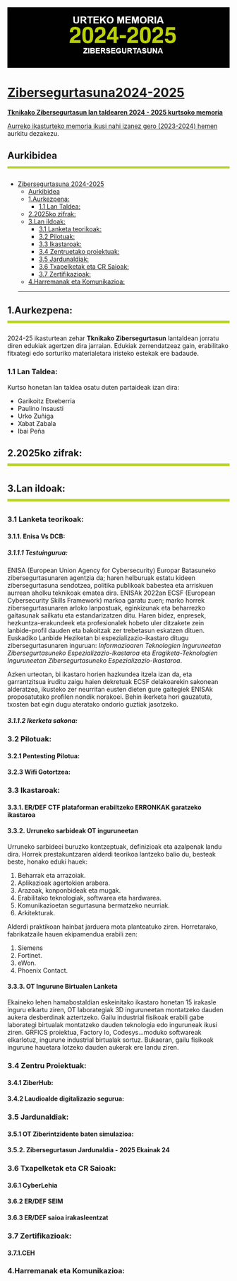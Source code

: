 <img align="center" src="img/kabezera2025.jpg">
<p align="right"> <a href="https://github.com/Tknika/Zibersegurtasuna2024-2025/blob/main/README.md"</a></p>

  # Zibersegurtasuna2024-2025
**Tknikako Zibersegurtasun lan taldearen 2024 - 2025 kurtsoko memoria** 

Aurreko ikasturteko memoria ikusi nahi izanez gero (2023-2024) [hemen](https://github.com/Tknika/Zibersegurtasuna2023-2024) aurkitu dezakezu.
## Aurkibidea<img align="center" src="img/lerroa.png">

- [Zibersegurtasuna 2024-2025](#zibersegurtasuna-2024-2025)
  - [Aurkibidea](#aurkibidea)
  - [1.Aurkezpena:](#1aurkezpena)
    - [1.1 Lan Taldea:](#11-lan-taldea)
  - [2.2025ko zifrak:](#22025ko-zifrak)
  - [3.Lan ildoak:](#3lan-ildoak)
    - [3.1 Lanketa teorikoak:](#31-lanketa-teorikoak)
    - [3.2 Pilotuak:](#32-pilotuak)
    - [3.3 Ikastaroak:](#33-ikastaroak)
    - [3.4 Zentruetako proiektuak:](#34-zentru-proiektuak)
    - [3.5 Jardunaldiak:](#35-jardunaldiak)
    - [3.6 Txapelketak eta CR Saioak:](#36-txapelketak-eta-cr-saioak)
    - [3.7 Zertifikazioak:](#37-zertifikazioak)
  - [4.Harremanak eta Komunikazioa:](#4harremanak-eta-komunikazioa)
  ----------------------------------------------------------------------------------------------------------
## 1.Aurkezpena:<img align="center" src="img/lerroa.png">
2024-25 ikasturtean zehar **Tknikako Zibersegurtasun** lantaldean jorratu diren edukiak agertzen dira jarraian. Edukiak zerrendatzeaz gain, erabilitako fitxategi edo sorturiko materialetara iristeko estekak ere badaude. 
### 1.1 Lan Taldea:
Kurtso honetan lan taldea osatu duten partaideak izan dira:

   - Garikoitz Etxeberria 
   - Paulino Insausti
   - Urko Zuñiga
   - Xabat Zabala
   - Ibai Peña

## 2.2025ko zifrak:<img align="center" src="img/lerroa.png">
## 3.Lan ildoak:<img align="center" src="img/lerroa.png">

### 3.1 Lanketa teorikoak:

#### 3.1.1. Enisa Vs DCB:
##### 3.1.1.1 Testuingurua:
ENISA (European Union Agency for Cybersecurity) Europar Batasuneko zibersegurtasunaren agentzia da; haren helburuak estatu kideen zibersegurtasuna sendotzea, politika publikoak babestea eta arriskuen aurrean aholku teknikoak ematea dira. ENISAk 2022an  ECSF (European Cybersecurity Skills Framework) markoa garatu zuen; marko horrek zibersegurtasunaren arloko lanpostuak, eginkizunak eta beharrezko gaitasunak sailkatu eta estandarizatzen ditu. Haren bidez, enpresek, hezkuntza-erakundeek eta profesionalek hobeto uler ditzakete zein lanbide-profil dauden eta bakoitzak zer trebetasun eskatzen dituen. Euskadiko Lanbide Heziketan bi espezializazio-ikastaro ditugu zibersegurtasunaren inguruan: *Informazioaren Teknologien Inguruneetan Zibersegurtasuneko Espezializazio-Ikastaroa* eta *Eragiketa-Teknologien Inguruneetan Zibersegurtasuneko Espezializazio-Ikastaroa*. 

Azken urteotan, bi ikastaro horien hazkundea itzela izan da, eta garrantzitsua iruditu zaigu haien dekretuak ECSF delakoarekin sakonean alderatzea, ikusteko zer neurritan eusten dieten gure gaitegiek ENISAk proposatutako profilen nondik norakoei. Behin ikerketa hori gauzatuta, txosten bat egin dugu ateratako ondorio guztiak jasotzeko. 
##### 3.1.1.2 Ikerketa sakona:
### 3.2 Pilotuak:

#### 3.2.1 Pentesting Pilotua:

#### 3.2.3 Wifi Gotortzea:

### 3.3 Ikastaroak:

#### 3.3.1. ER/DEF CTF plataforman erabiltzeko ERRONKAK garatzeko ikastaroa

#### 3.3.2. Urruneko sarbideak OT inguruneetan

Urruneko sarbideei buruzko kontzeptuak, definizioak eta azalpenak landu dira. Horrek prestakuntzaren alderdi teorikoa lantzeko balio du, besteak beste, honako eduki hauek:

1. Beharrak eta arrazoiak.
2. Aplikazioak agertokien arabera.
3. Arazoak, konponbideak eta mugak.
4. Erabilitako teknologiak, softwarea eta hardwarea.
5. Komunikazioetan segurtasuna bermatzeko neurriak.
6. Arkitekturak.

Alderdi praktikoan hainbat jarduera mota planteatuko ziren. Horretarako, fabrikatzaile hauen ekipamendua erabili zen:


1. Siemens
2. Fortinet.
3. eWon.
4. Phoenix Contact.

#### 3.3.3. OT Ingurune Birtualen Lanketa

Ekaineko lehen hamabostaldian eskeinitako ikastaro honetan 15 irakasle inguru elkartu ziren, OT laborategiak 3D inguruneetan montatzeko dauden aukera desberdinak aztertzeko.
Gailu industrial fisikoak erabili gabe laborategi birtualak montatzeko dauden teknologia edo inguruneak ikusi ziren. GRFICS proiektua, Factory Io, Codesys...moduko softwareak elkarlotuz, ingurune industrial birtualak sortuz. Bukaeran, gailu fisikoak ingurune hauetara lotzeko dauden aukerak ere landu ziren.

### 3.4 Zentru Proiektuak:

#### 3.4.1 ZiberHub:

#### 3.4.2 Laudioalde digitalizazio segurua:

### 3.5 Jardunaldiak:

#### 3.5.1 OT Ziberintzidente baten simulazioa:

#### 3.5.2. Zibersegurtasun Jardunaldia - 2025 Ekainak 24

### 3.6 Txapelketak eta CR Saioak:

#### 3.6.1 CyberLehia

#### 3.6.2 ER/DEF SEIM

#### 3.6.3 ER/DEF saioa irakasleentzat

### 3.7 Zertifikazioak:

#### 3.7.1.CEH

### 4.Harremanak eta Komunikazioa:


